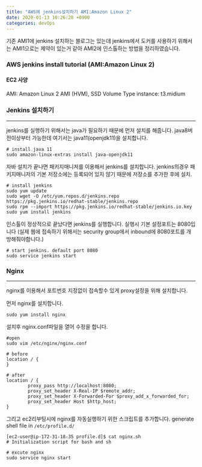 ```yaml
---
title: "AWS에 jenkins설치하기 AMI:Amazon Linux 2"
date: 2020-01-13 10:26:28 +0900
categories: devOps
---
```


기존 AMI1에 jenkins 설치하는 블로그는 있는데 jenkins에서 도커를 사용하기 위해서는 AMI1으로는 제약이 있는거 같아 
AMI2에 인스톨하는 방법을 정리하였습니다. 

### AWS jenkins install tutorial (AMI:Amazon Linux 2)

#### EC2 사양 
AMI: Amazon Linux 2 AMI (HVM), SSD Volume Type
instance: t3.midium

### Jenkins 설치하기
---
jenkins를 실행하기 위해서는 java가 필요하기 때문에 먼저 설치를 해줍니다. 
java8버전이상부터 가능한데 여기서는 java11(openjdk11)을 설치합니다. 

```
# install java 11 
sudo amazon-linux-extras install java-openjdk11
```

자바 설치가 끝나면 패키지매니저를 이용해서 jenkins를 설치합니다.
jenkins의경우 패키지매니저의 기본 저장소에는 등록되어 있지 않기 때문에 저장소를 추가한 후에 설치.
```
# install jenkins 
sudo yum update
sudo wget -O /etc/yum.repos.d/jenkins.repo https://pkg.jenkins.io/redhat-stable/jenkins.repo
sudo rpm --import https://pkg.jenkins.io/redhat-stable/jenkins.io.key
sudo yum install jenkins
```

인스톨이 정상적으로 끝났다면 jenkins를 실행합니다. 
실행시 기본 설정포트는 8080입니다
(실제 웹에 접속하기 위해서는 security group에서 inbound에 8080포트를 개방해줘야합니다.)
```
# start jenkins. default port 8080
sudo service jenkins start
```

### Nginx 
---
nginx를 이용해서 포트번호 지정없이 접속할수 있게 proxy설정을 위해 설치합니다. 

먼저 nginx를 설치합니다.
```
sudo yum install nginx
```

설치후 nginx.conf파일을 열어 수정을 합니다. 
```
#open 
sudo vim /etc/nginx/nginx.conf

# before
location / {
}

# after
location / {
        proxy_pass http://localhost:8080;
        proxy_set_header X-Real-IP $remote_addr;
        proxy_set_header X-Forwarded-For $proxy_add_x_forwarded_for;
        proxy_set_header Host $http_host;
}
```

그리고 ec2리부팅시에 nginx를 자동실행하기 위한 스크립트를 추가합니다. 
generate shell file in `/etc/profile.d/`
```
[ec2-user@ip-172-31-18-35 profile.d]$ cat nginx.sh
# Initialization script for bash and sh

# excute nginx
sudo service nginx start
```



